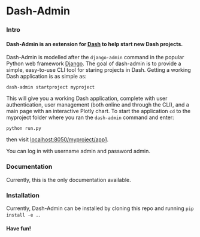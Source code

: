 # Dash-Admin

### Intro
#### Dash-Admin is an extension for [Dash](https://github.com/plotly/dash) to help start new Dash projects.

Dash-Admin is modelled after the ```django-admin``` command in the popular Python web framework [Django](https://github.com/django/django).  The goal of dash-admin is to provide a simple, easy-to-use CLI tool for staring projects in Dash.  Getting a working Dash application is as simple as:

```dash-admin startproject myproject```

This will give you a working Dash application, complete with user authentication, user management (both online and through the CLI), and a main page with an interactive Plotly chart.  To start the application ```cd``` to the myproject folder where you ran the ```dash-admin``` command and enter:

```python run.py```

then visit [localhost:8050/myproject/app1](http://localhost:8050/myproject/app1).

You can log in with username admin and password admin.

### Documentation

Currently, this is the only documentation available.

### Installation

Currently, Dash-Admin can be installed by cloning this repo and running ```pip install -e .```.

#### Have fun!
